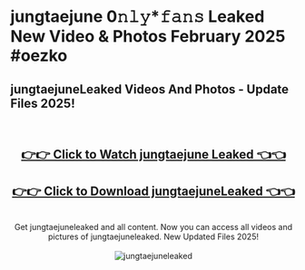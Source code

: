 # jungtaejune 0𝚗𝚕𝚢*𝚏𝚊𝚗𝚜 Leaked New Video & Photos February 2025 #oezko

<h2>jungtaejuneLeaked Videos And Photos - Update Files 2025!</h2>
<br>
<div align="center">
<h2><a href="https://mediaupload.pro?title=jungtaejune&ref=11F" rel="nofollow">👉👉 Click to Watch jungtaejune Leaked 👈👈</a></h2>
<h2><a href="https://mediaupload.pro?title=jungtaejune&ref=11F" rel="nofollow">👉👉 Click to Download jungtaejuneLeaked 👈👈</a></h2>
<br>
Get jungtaejuneleaked and all content. Now you can access all videos and pictures of jungtaejuneleaked. New Updated Files 2025!
<br>
<br>
<a href="https://mediaupload.pro?title=jungtaejune&ref=11F" rel="nofollow" data-target="animated-image.originalLink"><img src="https://i.ibb.co/Gkj2r4b/banner.png" alt="jungtaejuneleaked" style="max-width: 100%; display: inline-block;" data-target="animated-image.originalImage"></a>
</div>
<br>

